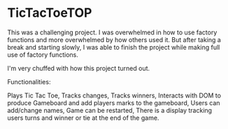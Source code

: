 # TicTacToeTOP

This was a challenging project. I was overwhelmed in how to use factory functions and more overwhelmed by how others used it. But after taking a break and starting slowly, I was able to finish the project while making full use of factory functions. 

I'm very chuffed with how this project turned out. 

Functionalities:

Plays Tic Tac Toe,
Tracks changes,
Tracks winners,
Interacts with DOM to produce Gameboard and add players marks to the gameboard,
Users can add/change names,
Game can be restarted,
There is a display tracking users turns and winner or tie at the end of the game.
